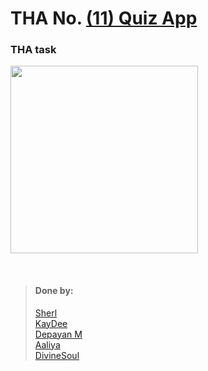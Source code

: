 # THA No.  [(11) Quiz App](https://drive.google.com/file/d/1Uw71fhhR65Yh3NQlK6cVEJo5BmLX6_r8/view)

### THA task
<img src = "https://cdn.discordapp.com/attachments/852977126218924052/860859862598811658/d7444f5b-a2a9-44cb-97f1-2a96ac7dd3e8.jpg" height = "300px" width = "300px"></img>

<br>

> #### Done by:
>[Sherl](https://github.com/aayushi221/Devsnest-Frontend/tree/main/DAY%2011)  <br>
>[KayDee](https://github.com/kaydee0502/devsnest-frontend/tree/master/THA11) <br>
>[Depayan M](https://github.com/DepayanMondal/Devsnest-Frontend/tree/main/THA_day_11)<br>
>[Aaliya](https://github.com/Aaliya7516/DevsNest/tree/main/Web%20Development/Day-011-JS8-Glassmorphism)<br>
>[DivineSoul](https://github.com/CodeBlooded-RahulMaurya/Devsnest-WebDev/tree/main/Day-11-Quiz) <br>
